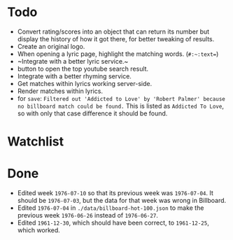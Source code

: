 # Todo
- Convert rating/scores into an object that can return its number but display the history of how it got there, for better tweaking of results.
- Create an original logo.
- When opening a lyric page, highlight the matching words. (`#:~:text=`)
- ~Integrate with a better lyric service.~
- button to open the top youtube search result. 
- Integrate with a better rhyming service.
- Get matches within lyrics working server-side.
- Render matches within lyrics.
- for `save`: `Filtered out 'Addicted to Love' by 'Robert Palmer' because no billboard match could be found.` This is listed as `Addicted To Love`, so with only that case difference it should be found.

# Watchlist

# Done
- Edited week `1976-07-10` so that its previous week was `1976-07-04`. It should be `1976-07-03`, but the data for that week was wrong in Billboard.
- Edited `1976-07-04` in `./data/billboard-hot-100.json` to make the previous week `1976-06-26` instead of `1976-06-27`. 
- Edited `1961-12-30`, which should have been correct, to `1961-12-25`, which worked.


